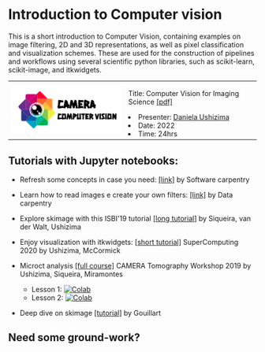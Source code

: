 # Introduction to Computer vision
This is a short introduction to Computer Vision, containing examples on image filtering, 2D and 3D representations, as well as pixel classification and visualization schemes. These are used for the construction of pipelines and workflows using several scientific python libraries, such as scikit-learn, scikit-image, and itkwidgets.

<table border="0">
 <tr>
    <td><img src="https://github.com/dani-lbnl/introvision/blob/main/cameracomputervision.png" width="300">
    </td>
    <td>
     <p>
      Title: Computer Vision for Imaging Science <a href='https://drive.google.com/file/d/1Avmxcra6m8vTBw4tivdKFd4vGm5wBCB4/view?usp=sharing'>[pdf]</a>
      <li> Presenter: <a href='bit.ly/idealdatascience'>Daniela Ushizima </a>
      <li> Date: 2022
      <li> Time: 24hrs
      </td>
 </tr>
</table>

## Tutorials with Jupyter notebooks:  
- Refresh some concepts in case you need: [[link]](https://swcarpentry.github.io/2015-05-04-lbl/) by Software carpentry

- Learn how to read images e create your own filters: [[link]](https://datacarpentry.org/image-processing/) by Data carpentry

- Explore skimage with this ISBI'19 tutorial [[long tutorial]](https://github.com/dani-lbnl/isvc2019) by Siqueira, van der Walt, Ushizima

- Enjoy visualization with itkwidgets: [[short tutorial]](https://github.com/dani-lbnl/SC20_pyHPC) SuperComputing 2020 by Ushizima, McCormick

- Microct analysis [[full course]](https://github.com/CameraIA/dipmicroct/tree/master/partII) CAMERA Tomography Workshop 2019 by Ushizima, Siqueira, Miramontes  
    - Lesson 1: [![Colab](https://colab.research.google.com/assets/colab-badge.svg)](https://drive.google.com/file/d/1l3nUSw5N2QQgcZqlO9gULRN3PHrkde6Q/view?usp=sharing)
    - Lesson 2: [![Colab](https://colab.research.google.com/assets/colab-badge.svg)](https://drive.google.com/file/d/1GX3Gp0IgqCCn7KbpwG2LVsVCKKyGd-45/view?usp=sharing)

- Deep dive on skimage [[tutorial]](https://scipy-lectures.org/packages/scikit-image/index.html) by Gouillart

## Need some ground-work?


